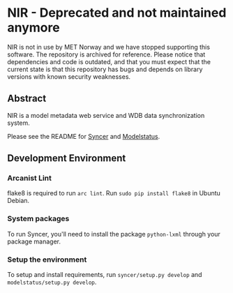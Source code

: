 NIR - Deprecated and not maintained anymore
===========================================

NIR is not in use by MET Norway and we have stopped supporting this software.
The repository is archived for reference.
Please notice that dependencies and code is outdated, and that you must expect that the current state is that this repository has bugs and depends on library versions with known security weaknesses.


## Abstract

NIR is a model metadata web service and WDB data synchronization system.

Please see the README for [Syncer](syncer/README.md) and [Modelstatus](modelstatus/README.md).

## Development Environment

### Arcanist Lint

flake8 is required to run `arc lint`. Run ```sudo pip install flake8``` in Ubuntu Debian.

### System packages

To run Syncer, you'll need to install the package `python-lxml` through your package manager.

### Setup the environment

To setup and install requirements, run `syncer/setup.py develop` and `modelstatus/setup.py develop`.
